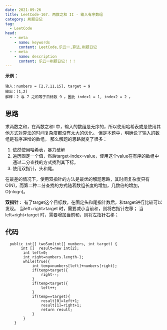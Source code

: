 ```yaml
---
date: 2021-09-26
title: LeetCode-167. 两数之和 II - 输入有序数组
category: 刷题日记
tag:
  - LeetCode
head:
  - - meta
    - name: keywords
      content: LeetCode,乐云一,算法,刷题日记
  - - meta
    - name: description
      content: 乐云一刷题日记！！！
---
```

**示例：**
```
输入：numbers = [2,7,11,15], target = 9
输出：[1,2]
解释：2 与 7 之和等于目标数 9 。因此 index1 = 1, index2 = 2 。
```
## 思路
求两数之和，在两数之和I 中，输入的数组是无序的，所以使用哈希表或是使用其他方式对算法的时间复杂度都没有太大的优化。
但是本题中，明确说了输入的数组是有序递增的数组。
那么解题的思路就变了很多：
1. 依然使用哈希表，暴力破解
2. 遍历固定一个值，然后target-index=value，使用这个value在有序的数组中通过二分查找的方式找到其下标。
3. 使用双指针，头和尾。

在最差的情况下，使用双指针的方法是最优的解题思路，其时间复杂度只有O(N)，而第二种二分查找的方式随着数组长度的增加，几数倍的增加，O(nlogn)。

**双指针**：
有了target这个目标数，在固定头和尾指针数后，和target进行比较可以发现。
当left+right>target 时，需要减小当前和，则将右指针左移；
当left+right<target 时，需要增加当前和，则将左指针右移；

## 代码
```
  public int[] twoSum(int[] numbers, int target) {
       int []  result=new int[2];
        int left=0;
        int right=numbers.length-1;
        while(true){
            int temp=numbers[left]+numbers[right];
            if(temp>target){
                right--;
            }
            if(temp<target){
                left++;
            }
            if(temp==target){
                result[0]=left+1;
                result[1]=right+1;
                return result;
            }
        }
    }
```
